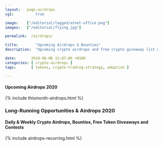```yaml
---
layout:   page-airdrops
cg1:          true

image:    ["/editorial/tagged/atnet-office.png"]
images:   ["/editorial/flying.jpg"]

permalink:  /airdrops/

title:        "Upcoming Airdrops & Bounties"
description:  "Upcoming crypto airdrops and free crypto giveaway list with weekly airdrop alerts by mail (Fri 7AM EST)."

date:       2019-06-06 13:07:00 +0100
categories: [ crypto-airdrops ]
tags:       [ tokens, crypto-trading-strategy, adoption ]

---
```


<h4 id="upcoming">Upcoming Airdrops 2020</h4>

{% include thismonth-airdrops.html %}

<div class="clearfix"></div>

<h3 class="posh">Long-Running Opportunities & Airdrops 2020</h3>

<h4 id="recurring">Daily & Weekly Crypto Airdrops, Bounties, Free Token Giveaways and Contests</h4>

{% include airdrops-recurring.html %}

<div class="clearfix"></div>
